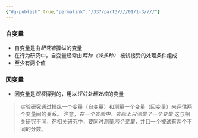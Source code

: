```yaml
---
{"dg-publish":true,"permalink":"/337/part3////01/1-3////"}
---
```


### 自变量
- ⾃变量是由*研究者*操纵的变量 
- 在⾏为研究中，⾃变量经常由*两种（或多种）* 被试接受的处理条件组成
- 至少有两个值
### 因变量
- 因变量是*观察*得到的，⽤以*评估处理效应*的变量
> 实验研究通过操纵⼀个变量（⾃变量）和测量⼀个变量（因变量）来评估两个变量间的关系。
> 注意，*在⼀个实验中，实际上只测量了⼀个变量*
> 这与相关研究不同，在相关研究中，要同时测量*两个变量*，并且⼀个被试有两个不同的分数。